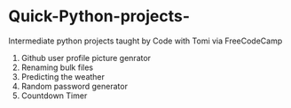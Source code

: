 # Quick-Python-projects-
Intermediate python projects taught by Code with Tomi via FreeCodeCamp

1. Github user profile picture genrator
2. Renaming bulk files
3. Predicting the weather
4. Random password generator
5. Countdown Timer

